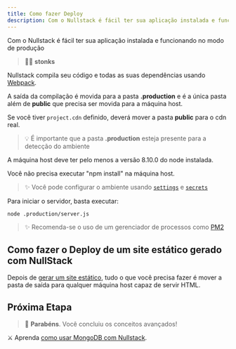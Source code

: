 ```yaml
---
title: Como fazer Deploy
description: Com o Nullstack é fácil ter sua aplicação instalada e funcionando no modo de produção
---
```


Com o Nullstack é fácil ter sua aplicação instalada e funcionando no modo de produção

> 🐱‍💻 **stonks**

Nullstack compila seu código e todas as suas dependências usando [Webpack](https://webpack.js.org).

A saída da compilação é movida para a pasta **.production** e é a única pasta além de **public** que precisa ser movida para a máquina host.

Se você tiver `project.cdn` definido, deverá mover a pasta **public** para o cdn real.

> 💡 É importante que a pasta **.production** esteja presente para a detecção do ambiente

A máquina host deve ter pelo menos a versão 8.10.0 do node instalada.

Você não precisa executar "npm install" na máquina host.

> ✨ Você pode configurar o ambiente usando [`settings`](/pt-br/contexto-settings) e [`secrets`](/pt-br/contexto-secrets)

Para iniciar o servidor, basta executar:

```sh
node .production/server.js
```

> ✨ Recomenda-se o uso de um gerenciador de processos como [PM2](https://pm2.keymetrics.io)

## Como fazer o Deploy de um site estático gerado com NullStack

Depois de [gerar um site estático](/pt-br/geracao-de-sites-estaticos), tudo o que você precisa fazer é mover a pasta de saída para qualquer máquina host capaz de servir HTML.

## Próxima Etapa

> 🎉 **Parabéns**. Você concluiu os conceitos avançados!

⚔ Aprenda [como usar MongoDB com Nullstack](/pt-br/como-usar-mongodb-com-nullstack).